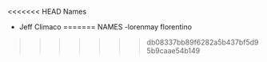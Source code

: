 <<<<<<< HEAD
Names
- Jeff Climaco
=======
NAMES
-lorenmay florentino
>>>>>>> db08337bb89f6282a5b437bf5d95b9caae54b149
